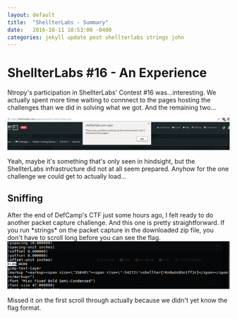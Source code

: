 ```yaml
---
layout: default
title:  "ShellterLabs - Summary"
date:   2016-10-11 10:53:00 -0400
categories: jekyll update post shellterlabs strings john
---
```


<h1>ShellterLabs #16 - An Experience </h1>

Ntropy's participation in ShellterLabs' Contest #16 was...interesting. We actually spent more time waiting to connnect to the pages hosting the challenges than we did in solving what we got. 
And the remaining two...

<img src="/pics/ShellterLabsProblemSettingUp.png">

Yeah, maybe it's something that's only seen in hindsight, but the ShellterLabs infrastructure did not at all seem prepared. Anyhow for the one challenge we could get to actually load...

<h2>Sniffing</h2>
After the end of DefCamp's CTF just some hours ago, I felt ready to do another packet capture challenge. And this one is pretty straightforward. If you run *strings* on the packet capture in the downloaded zip file, you don't have to scroll long before you can see the flag.

<img src="/pics/ShellterLabsStringsFTW.png">

Missed it on the first scroll through actually because we didn't yet know the flag format.
